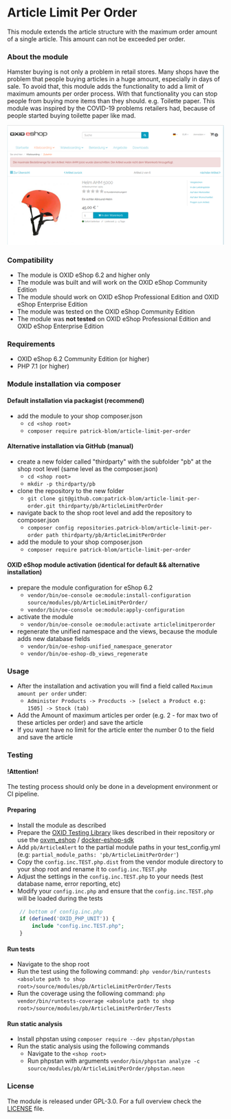 Article Limit Per Order
==================

This module extends the article structure with the maximum order amount of a single article. This amount can not be exceeded per order.

### About the module
Hamster buying is not only a problem in retail stores. Many shops have the problem that people buying articles in a huge amount, especially in days of sale.
To avoid that, this module adds the functionality to add a limit of maximum amounts per order process. With that functionality you can stop people from buying
more items than they should. e.g. Toilette paper. This module was inspired by the COVID-19 problems retailers had, because of people started buying toilette
paper like mad.

![Image alt="preview of the module"](module-preview.png)

### Compatibility

* The module is OXID eShop 6.2 and higher only
* The module was built and will work on the OXID eShop Community Edition
* The module should work on OXID eShop Professional Edition and OXID eShop Enterprise Edition 
* The module was tested on the OXID eShop Community Edition
* The module was **not tested** on OXID eShop Professional Edition and OXID eShop Enterprise Edition 


### Requirements

* OXID eShop 6.2 Community Edition (or higher)
* PHP 7.1 (or higher)

### Module installation via composer

#### Default installation via packagist (recommend)
* add the module to your shop composer.json
    * `cd <shop root>`
    * `composer require patrick-blom/article-limit-per-order`

#### Alternative installation via GitHub (manual)
* create a new folder called "thirdparty" with the subfolder "pb" at the shop root level (same level as the composer.json)
    * `cd <shop root>`
    * `mkdir -p thirdparty/pb`  
* clone the repository to the new folder
    * `git clone git@github.com:patrick-blom/article-limit-per-order.git thirdparty/pb/ArticleLimitPerOrder` 
* navigate back to the shop root level and add the repository to composer.json
    * `composer config repositories.patrick-blom/article-limit-per-order path thirdparty/pb/ArticleLimitPerOrder`
* add the module to your shop composer.json
    * `composer require patrick-blom/article-limit-per-order`    

#### OXID eShop module activation (identical for default && alternative installation)
* prepare the module configuration for eShop 6.2
    * `vendor/bin/oe-console oe:module:install-configuration source/modules/pb/ArticleLimitPerOrder/`
    * `vendor/bin/oe-console oe:module:apply-configuration`
* activate the module
    * `vendor/bin/oe-console oe:module:activate articlelimitperorder`
* regenerate the unified namespace and the views, because the module adds new database fields
    * `vendor/bin/oe-eshop-unified_namespace_generator`
    * `vendor/bin/oe-eshop-db_views_regenerate`
 
### Usage

* After the installation and activation you will find a field called `Maximum amount per order` under:
    * `Administer Products -> Procducts -> [select a Product e.g: 1505] -> Stock (tab)`
* Add the Amount of maximum articles per order (e.g. 2 - for max two of these articles per order) and save the article
* If you want have no limit for the article enter the number 0 to the field and save the article 
   
### Testing

#### !Attention!
The testing process should only be done in a development environment or CI pipeline.

#### Preparing
* Install the module as described
* Prepare the [OXID Testing Library](https://github.com/OXID-eSales/testing_library) likes described in their repository 
or use the [oxvm_eshop](https://github.com/OXID-eSales/oxvm_eshop) / [docker-eshop-sdk](https://github.com/OXID-eSales/docker-eshop-sdk)
* Add `pb/ArticleAlert` to the partial module paths in your test_config.yml (e.g: `partial_module_paths: 'pb/ArticleLimitPerOrder'`)
* Copy the `config.inc.TEST.php.dist` from the vendor module directory to your shop root and rename it to `config.inc.TEST.php`
* Adjust the settings in the `config.inc.TEST.php` to your needs (test database name, error reporting, etc)
* Modify your `config.inc.php` and ensure that the `config.inc.TEST.php` will be loaded during the tests
```php
    // bottom of config.inc.php
    if (defined('OXID_PHP_UNIT')) {
        include "config.inc.TEST.php";
    }
```

#### Run tests
* Navigate to the shop root
* Run the test using the following command: `php vendor/bin/runtests <absolute path to shop root>/source/modules/pb/ArticleLimitPerOrder/Tests`
* Run the coverage using the following command: `php vendor/bin/runtests-coverage <absolute path to shop root>/source/modules/pb/ArticleLimitPerOrder/Tests`

#### Run static analysis
* Install phpstan using `composer require --dev phpstan/phpstan`
* Run the static analysis using the following commands
    * Navigate to the `<shop root>`
    * Run phpstan with  arguments `vendor/bin/phpstan analyze -c source/modules/pb/ArticleLimitPerOrder/phpstan.neon` 

### License
The module is released under GPL-3.0. For a full overview check the [LICENSE](LICENSE) file.
